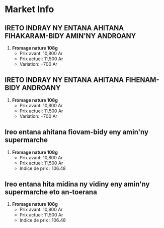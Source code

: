 # Market Info

## IRETO INDRAY NY ENTANA AHITANA FIHAKARAM-BIDY AMIN'NY ANDROANY

1. **Fromage nature 108g**
   - Prix avant: 10,800 Ar
   - Prix actuel: 11,500 Ar
   - Variation: +700 Ar

## IRETO INDRAY NY ENTANA AHITANA FIHENAM-BIDY ANDROANY

1. **Fromage nature 108g**
   - Prix avant: 10,800 Ar
   - Prix actuel: 11,500 Ar
   - Variation: +700 Ar

## Ireo entana ahitana fiovam-bidy eny amin'ny supermarche

1. **Fromage nature 108g**
   - Prix avant: 10,800 Ar
   - Prix actuel: 11,500 Ar
   - Indice de prix : 106.48

## Ireo entana hita midina ny vidiny eny amin'ny supermarche eto an-toerana

1. **Fromage nature 108g**
   - Prix avant: 10,800 Ar
   - Prix actuel: 11,500 Ar
   - Indice de prix : 106.48

